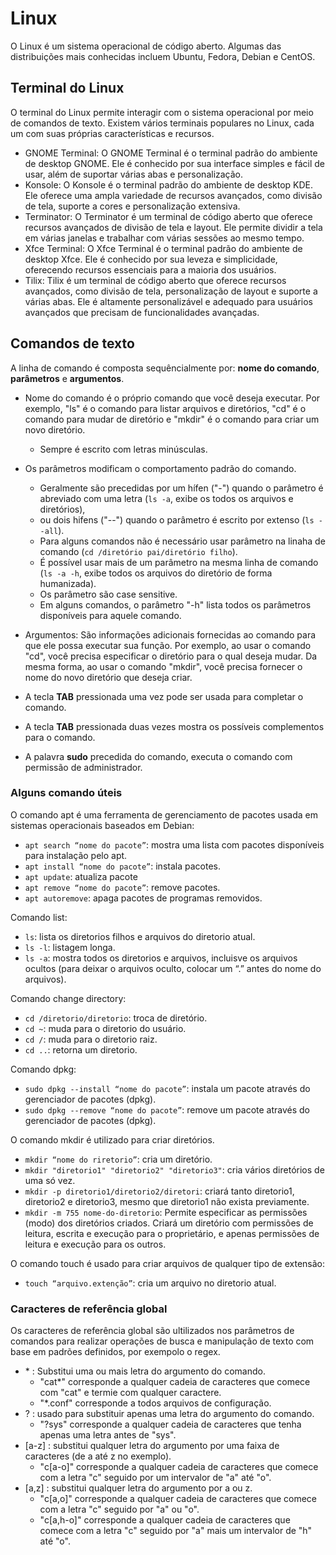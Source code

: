 # Linux
O Linux é um sistema operacional de código aberto. Algumas das distribuições mais conhecidas incluem Ubuntu, Fedora, Debian e CentOS.

## Terminal do Linux
O terminal do Linux permite interagir com o sistema operacional por meio de comandos de texto. Existem vários terminais populares no Linux, cada um com suas próprias características e recursos. 
* GNOME Terminal: O GNOME Terminal é o terminal padrão do ambiente de desktop GNOME. Ele é conhecido por sua interface simples e fácil de usar, além de suportar várias abas e personalização.
* Konsole: O Konsole é o terminal padrão do ambiente de desktop KDE. Ele oferece uma ampla variedade de recursos avançados, como divisão de tela, suporte a cores e personalização extensiva.
* Terminator: O Terminator é um terminal de código aberto que oferece recursos avançados de divisão de tela e layout. Ele permite dividir a tela em várias janelas e trabalhar com várias sessões ao mesmo tempo.
* Xfce Terminal: O Xfce Terminal é o terminal padrão do ambiente de desktop Xfce. Ele é conhecido por sua leveza e simplicidade, oferecendo recursos essenciais para a maioria dos usuários.
* Tilix: Tilix é um terminal de código aberto que oferece recursos avançados, como divisão de tela, personalização de layout e suporte a várias abas. Ele é altamente personalizável e adequado para usuários avançados que precisam de funcionalidades avançadas.

## Comandos de texto
A linha de comando é composta sequêncialmente por: **nome do comando**,  **parâmetros** e **argumentos**.

* Nome do comando é o próprio comando que você deseja executar. Por exemplo, "ls" é o comando para listar arquivos e diretórios, "cd" é o comando para mudar de diretório e "mkdir" é o comando para criar um novo diretório.
    * Sempre é escrito com letras minúsculas.
      
* Os parâmetros modificam o comportamento padrão do comando.
    *  Geralmente são precedidas por um hífen ("-") quando o parâmetro é abreviado com uma letra (`ls -a`, exibe os todos os arquivos e diretórios),
    *  ou dois hifens ("--") quando o parâmetro é escrito por extenso (`ls --all`).
    *  Para alguns comandos não é necessário usar parâmetro na linaha de comando (`cd /diretório pai/diretório filho`).
    *  É possível usar mais de um parâmetro na mesma linha de comando (`ls -a -h`, exibe todos os arquivos do diretório de forma humanizada).
    *  Os parâmetro são case sensitive.
    *  Em alguns comandos, o parâmetro "-h" lista todos os parâmetros disponíveis para aquele comando.
      
* Argumentos: São informações adicionais fornecidas ao comando para que ele possa executar sua função. Por exemplo, ao usar o comando "cd", você precisa especificar o diretório para o qual deseja mudar. Da mesma forma, ao usar o comando "mkdir", você precisa fornecer o nome do novo diretório que deseja criar.

* A tecla **TAB** pressionada uma vez pode ser usada para completar o comando.
* A tecla **TAB** pressionada duas vezes mostra os possíveis complementos para o comando.
* A palavra **sudo** precedida do comando, executa o comando com permissão de administrador.

### Alguns comando úteis
O comando apt é uma ferramenta de gerenciamento de pacotes usada em sistemas operacionais baseados em Debian:
* `apt search “nome do pacote”`: mostra uma lista com pacotes disponíveis para instalação pelo apt.
* `apt install “nome do pacote”`: instala pacotes.
* `apt update`: atualiza pacote
* `apt remove “nome do pacote”`: remove pacotes.
* `apt autoremove`: apaga pacotes de programas removidos.
  
Comando list:
* `ls`: lista os diretorios filhos e arquivos do diretorio atual.
* `ls -l`: listagem longa.
* `ls -a`: mostra todos os diretorios e arquivos, incluisve os arquivos ocultos (para deixar o arquivos oculto, colocar um “.” antes do nome do arquivos).

Comando change directory:
* `cd /diretorio/diretorio`: troca de diretório.
* `cd ~`: muda para o diretorio do usuário.
* `cd /`: muda para o diretorio raiz.
* `cd ..`: retorna um diretorio.

Comando dpkg:
* `sudo dpkg --install “nome do pacote”`: instala um pacote através do gerenciador de pacotes (dpkg).
* `sudo dpkg --remove “nome do pacote”`: remove um pacote através do gerenciador de pacotes (dpkg).

O comando mkdir é utilizado para criar diretórios.
* `mkdir “nome do riretorio”`: cria um diretório.
* `mkdir "diretorio1" "diretorio2" "diretorio3"`: cria vários diretórios de uma só vez.
* `mkdir -p diretorio1/diretorio2/diretori`: criará tanto diretorio1, diretorio2 e diretorio3, mesmo que diretorio1 não exista previamente.
* `mkdir -m 755 nome-do-diretorio`: Permite especificar as permissões (modo) dos diretórios criados. Criará um diretório com permissões de leitura, escrita e execução para o proprietário, e apenas permissões de leitura e execução para os outros.
  
O comando touch é usado para criar arquivos de qualquer tipo de extensão:
* `touch “arquivo.extenção”`: cria um arquivo no diretorio atual.

### Caracteres de referência global
Os caracteres de referência global são ultilizados nos parâmetros de comandos para realizar operações de busca e manipulação de texto com base em padrões definidos, por exempolo o regex.
* \* : Substitui uma ou mais letra do argumento do comando.
    * "cat*" corresponde a qualquer cadeia de caracteres que comece com "cat" e termie com qualquer caractere.
    * "*.conf" corresponde a todos arquivos de configuração.
* \? : usado para substituir apenas uma letra do argumento do comando.
    * "?sys" corresponde a qualquer cadeia de caracteres que tenha apenas uma letra antes de "sys".
* \[a-z] : substitui qualquer letra do argumento por uma faixa de caracteres (de a até z no exemplo).
    * "c[a-o]" corresponde a qualquer cadeia de caracteres que comece com a letra "c" seguido por um intervalor de "a" até "o". 
* \[a,z] : substitui qualquer letra do argumento por a ou z.
    *  "c[a,o]" corresponde a qualquer cadeia de caracteres que comece com a letra "c" seguido por "a" ou "o".
    *  "c[a,h-o]" corresponde a qualquer cadeia de caracteres que comece com a letra "c" seguido por "a" mais um intervalor de "h" até "o".
  
